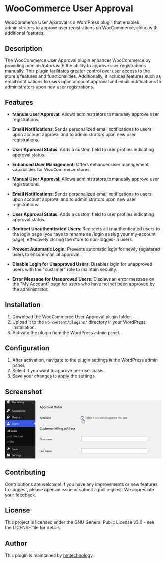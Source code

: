 # WooCommerce User Approval
WooCommerce User Approval is a WordPress plugin that enables administrators to approve user registrations on WooCommerce, along with additional features.

## Description
The WooCommerce User Approval plugin enhances WooCommerce by providing administrators with the ability to approve user registrations manually. This plugin facilitates greater control over user access to the store's features and functionalities. Additionally, it includes features such as email notifications to users upon account approval and email notifications to administrators upon new user registrations.

## Features
- **Manual User Approval**: Allows administrators to manually approve user registrations.
- **Email Notifications**: Sends personalized email notifications to users upon account approval and to administrators upon new user registrations.
- **User Approval Status**: Adds a custom field to user profiles indicating approval status.
- **Enhanced User Management**: Offers enhanced user management capabilities for WooCommerce stores.

- **Manual User Approval**: Allows administrators to manually approve user registrations.
- **Email Notifications**: Sends personalized email notifications to users upon account approval and to administrators upon new user registrations.
- **User Approval Status**: Adds a custom field to user profiles indicating approval status.
- **Redirect Unauthenticated Users**: Redirects all unauthenticated users to the login page (you have to rename as /login as slug your my-account page), effectively closing the store to non-logged-in users.
- **Prevent Automatic Login**: Prevents automatic login for newly registered users to ensure manual approval.
- **Disable Login for Unapproved Users**: Disables login for unapproved users with the "customer" role to maintain security.
- **Error Message for Unapproved Users**: Displays an error message on the "My Account" page for users who have not yet been approved by the administrator.

## Installation
1. Download the WooCommerce User Approval plugin folder.
2. Upload it to the `wp-content/plugins/` directory in your WordPress installation.
3. Activate the plugin from the WordPress admin panel.

## Configuration
1. After activation, navigate to the plugin settings in the WordPress admin panel.
2. Select if you want to approve per-user basis.
3. Save your changes to apply the settings.

## Screenshot
![Screen](https://github.com/hmtechnology/woocommerce-user-approval-plugin/blob/main/screenshot/screenshot.jpg)

## Contributing
Contributions are welcome! If you have any improvements or new features to suggest, please open an issue or submit a pull request. We appreciate your feedback.

## License
This project is licensed under the GNU General Public License v3.0 - see the LICENSE file for details.

## Author
This plugin is maintained by [hmtechnology](https://github.com/hmtechnology).
